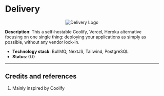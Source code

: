 # Delivery

<div align="center">
  <img src="https://github.com/user-attachments/assets/904f879b-1a7a-4f9c-8250-b595caf89dbb" alt="Delivery Logo">
</div>

**Description**: This a self-hostable Coolify, Vercel, Heroku alternative focusing on one single thing: deploying your applications as simply as possible, without any vendor lock-in.

  - **Technology stack**: BullMQ, NextJS, Tailwind, PostgreSQL
  - **Status**:  0.0

----

## Credits and references

1. Mainly inspired by Coolify
